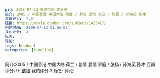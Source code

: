 ```yaml
---
pid: 2008-07-13-看过电影-向日葵
简介: 2005 / 中国香港 中国大陆 荷兰 / 剧情 爱情 家庭 / 张杨 / 孙海英 陈冲
豆瓣评分: '7.6'
链接: https://movie.douban.com/subject/1433417/
创建时间: '2008-07-13 01:56:02'
我的评分: '3'
标签:
评论:
tags: [douban]
categories: [timeline]
---
```

简介:2005 / 中国香港 中国大陆 荷兰 / 剧情 爱情 家庭 / 张杨 / 孙海英 陈冲
豆瓣评分:7.6
[链接](https://movie.douban.com/subject/1433417/)
我的评分:3
标签:
评论:
